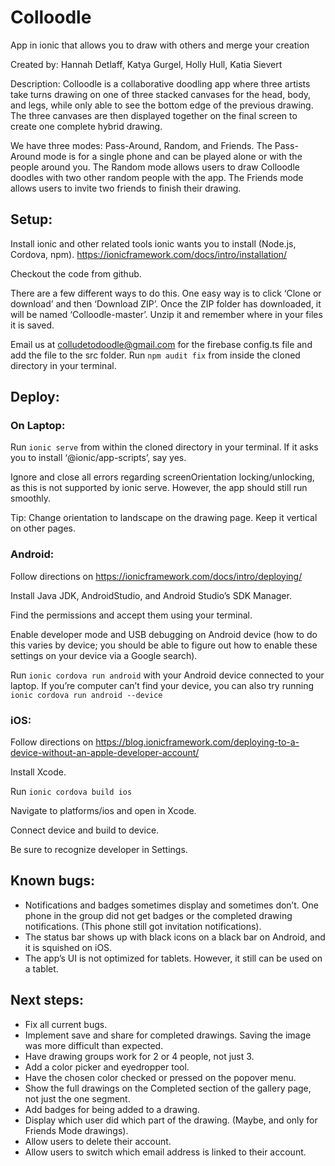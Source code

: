 # Colloodle
App in ionic that allows you to draw with others and merge your creation

Created by: Hannah Detlaff, Katya Gurgel, Holly Hull, Katia Sievert 

Description: Colloodle is a collaborative doodling app where three artists take turns drawing on one of three stacked canvases for the head, body, and legs, while only able to see the bottom edge of the previous drawing. The three canvases are then displayed together on the final screen to create one complete hybrid drawing. 

We have three modes: Pass-Around, Random, and Friends. The Pass-Around mode is for a single phone and can be played alone or with the people around you. The Random mode allows users to draw Colloodle doodles with two other random people with the app. The Friends mode allows users to invite two friends to finish their drawing.


## Setup:
Install ionic and other related tools ionic wants you to install (Node.js, Cordova, npm). https://ionicframework.com/docs/intro/installation/ 

Checkout the code from github.

There are a few different ways to do this. One easy way is to click ‘Clone or download’ and then ‘Download ZIP’. Once the ZIP folder has downloaded, it will be named ‘Colloodle-master’. Unzip it and remember where in your files it is saved.

Email us at colludetodoodle@gmail.com for the firebase config.ts file and add the file to the src folder.
Run `npm audit fix` from inside the cloned directory in your terminal. 

## Deploy: 

### On Laptop:

Run `ionic serve` from within the cloned directory in your terminal. If it asks you to install ‘@ionic/app-scripts’, say yes.

Ignore and close all errors regarding screenOrientation locking/unlocking, as this is not supported by ionic serve. However, the app should still run smoothly. 

Tip: Change orientation to landscape on the drawing page. Keep it vertical on other pages.

### Android: 

Follow directions on https://ionicframework.com/docs/intro/deploying/ 

Install Java JDK, AndroidStudio, and Android Studio’s SDK Manager.

Find the permissions and accept them using your terminal.

Enable developer mode and USB debugging on Android device (how to do this varies by device; you should be able to figure out how to enable these settings on your device via a Google search).

Run `ionic cordova run android` with your Android device connected to your laptop. If you’re computer can’t find your device, you can also try running `ionic cordova run android --device`

### iOS: 
Follow directions on https://blog.ionicframework.com/deploying-to-a-device-without-an-apple-developer-account/

Install Xcode.

Run `ionic cordova build ios`

Navigate to platforms/ios and open in Xcode.

Connect device and build to device.

Be sure to recognize developer in Settings.


## Known bugs:
- Notifications and badges sometimes display and sometimes don’t. One phone in the group did not get badges or the completed drawing notifications. (This phone still got invitation notifications).
- The status bar shows up with black icons on a black bar on Android, and it is squished on iOS.
- The app’s UI is not optimized for tablets. However, it still can be used on a tablet.


## Next steps:
- Fix all current bugs.
- Implement save and share for completed drawings. Saving the image was more difficult than expected. 
- Have drawing groups work for 2 or 4 people, not just 3.
- Add a color picker and eyedropper tool.
- Have the chosen color checked or pressed on the popover menu.
- Show the full drawings on the Completed section of the gallery page, not just the one segment.
- Add badges for being added to a drawing. 
- Display which user did which part of the drawing. (Maybe, and only for Friends Mode drawings).
- Allow users to delete their account.
- Allow users to switch which email address is linked to their account.


